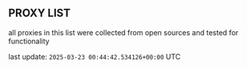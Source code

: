 ## PROXY LIST

all proxies in this list were collected from open sources and tested for functionality

last update: `2025-03-23 00:44:42.534126+00:00` UTC